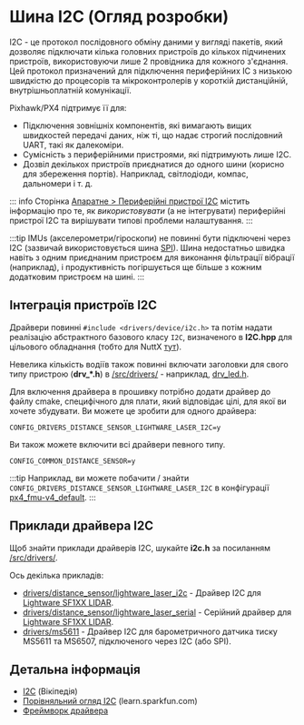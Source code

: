 # Шина I2C (Огляд розробки)

I2C - це протокол послідовного обміну даними у вигляді пакетів, який дозволяє підключати кілька головних пристроїв до кількох підчинених пристроїв, використовуючи лише 2 провідника для кожного з'єднання. Цей протокол призначений для підключення периферійних ІС з низькою швидкістю до процесорів та мікроконтролерів у короткій дистанційній, внутрішньоплатній комунікації.

Pixhawk/PX4 підтримує її для:
* Підключення зовнішніх компонентів, які вимагають вищих швидкостей передачі даних, ніж ті, що надає строгий послідовний UART, такі як далекоміри.
* Сумісність з периферійними пристроями, які підтримують лише I2C.
* Дозвіл декількох пристроїв приєднатися до одного шини (корисно для збереження портів). Наприклад, світлодіоди, компас, дальномери і т. д.

::: info Сторінка [Апаратне > Периферійні пристрої I2C](../sensor_bus/i2c_general.md) містить інформацію про те, як _використовувати_ (а не інтегрувати) периферійні пристрої I2C та вирішувати типові проблеми налаштування.
:::

:::tip IMUs (акселерометри/гіроскопи) не повинні бути підключені через I2C (зазвичай використовується шина [SPI](https://en.wikipedia.org/wiki/Serial_Peripheral_Interface_Bus)). Шина недостатньо швидка навіть з одним приєднаним пристроєм для виконання фільтрації вібрації (наприклад), і продуктивність погіршується ще більше з кожним додатковим пристроєм на шині.
:::

## Інтеграція пристроїв I2C

Драйвери повинні `#include <drivers/device/i2c.h>` та потім надати реалізацію абстрактного базового класу `I2C`, визначеного в **I2C.hpp** для цільового обладнання (тобто для NuttX [тут](https://github.com/PX4/PX4-Autopilot/blob/release/1.15/src/lib/drivers/device/nuttx/I2C.hpp)).

Невелика кількість водіїв також повинні включати заголовки для свого типу пристрою (**drv_*.h**) в [/src/drivers/](https://github.com/PX4/PX4-Autopilot/tree/main/src/drivers) - наприклад, [drv_led.h](https://github.com/PX4/PX4-Autopilot/blob/release/1.15/src/drivers/drv_led.h).

Для включення драйвера в прошивку потрібно додати драйвер до файлу cmake, специфічного для плати, який відповідає цілі, для якої ви хочете збудувати. Ви можете це зробити для одного драйвера:
```
CONFIG_DRIVERS_DISTANCE_SENSOR_LIGHTWARE_LASER_I2C=y
```

Ви також можете включити всі драйвери певного типу.
```
CONFIG_COMMON_DISTANCE_SENSOR=y
```

:::tip
Наприклад, ви можете побачити / знайти `CONFIG_DRIVERS_DISTANCE_SENSOR_LIGHTWARE_LASER_I2C` в конфігурації [px4_fmu-v4_default](https://github.com/PX4/PX4-Autopilot/blob/release/1.15/boards/px4/fmu-v4/default.px4board).
:::

## Приклади драйвера I2C

Щоб знайти приклади драйверів I2C, шукайте **i2c.h** за посиланням [/src/drivers/](https://github.com/PX4/PX4-Autopilot/tree/main/src/drivers).

Ось декілька прикладів:
* [drivers/distance_sensor/lightware_laser_i2c](https://github.com/PX4/PX4-Autopilot/tree/main/src/drivers/distance_sensor/lightware_laser_i2c) - Драйвер I2C для [Lightware SF1XX LIDAR](../sensor/sfxx_lidar.md).
* [drivers/distance_sensor/lightware_laser_serial](https://github.com/PX4/PX4-Autopilot/tree/main/src/drivers/distance_sensor/lightware_laser_serial) - Серійний драйвер для [Lightware SF1XX LIDAR](../sensor/sfxx_lidar.md).
* [drivers/ms5611](https://github.com/PX4/PX4-Autopilot/tree/main/src/drivers/barometer/ms5611) - Драйвер I2C для барометричного датчика тиску MS5611 та MS6507, підключеного через I2C (або SPI).

## Детальна інформація

* [I2C](https://en.wikipedia.org/wiki/I%C2%B2C) (Вікіпедія)
* [Порівняльний огляд I2C](https://learn.sparkfun.com/tutorials/i2c) (learn.sparkfun.com)
* [Фреймворк драйвера](../middleware/drivers.md)
